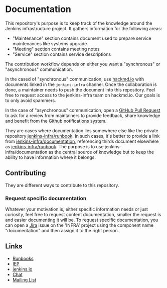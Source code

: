 # Documentation

This repository's purpose is to keep track of the knowledge around the Jenkins infrastructure project.
It gathers information for the following areas:

* "Maintenance" section contains document used to prepare service maintenances like systems upgrade.
* "Meeting" section contains meeting notes
* "Service" section contains service descriptions

The contribution workflow depends on either you want a "synchronous" or "asynchronous" communication.

In the cased of "synchronous" communication, use [hackmd.io](https://hackmd.io/team/jenkins-infra) with documents linked in the `jenkins-infra` channel. Once the collaboration is done, a maintainer needs to push the document into this repository.
Feel free to request access to the jenkins-infra team on hackmd.io. Our goals is to only avoid spammers.

In the case of "asynchronous" communication, open a [GitHub Pull Request](https://docs.github.com/en/github/collaborating-with-issues-and-pull-requests/about-pull-requests) to ask for a review
from maintainers to provide feedback, share knowledge and benefit from the Github notifications system.

They are cases where documentation lies somewhere else like the private repository [jenkins-infra/runbook](github.com/jenkins-infra/runbooks). In such cases, it's better to provide a link from [jenkins-infra/documentation](https://github.com/jenkins-infra/documentation), referencing thirds document elsewhere as [jenkins-infra/runbook](github.com/jenkins-infra/runbooks). The purpose is to use jenkins-infra/documentation as the central source of knowledge but to keep the ability to have information where it belongs.

## Contributing

They are different ways to contribute to this repository.

### Request specific documentation

Whatever your motivation is, either specific information needs or just curiosity, feel free to request content documentation, smaller the request is and easier documenting it will be.
To request specific documentation, you can open a [Jira](https://issues.jenkins.io) issue on the 'INFRA' project using the component name "documentation" and then assign it to the right person.

## Links

* [Runbooks](https://github.com/jenkins-infra/runbooks)
* [IEP](https://github.com/jenkins-infra/iep)
* [jenkins.io](https://www.jenkins.io/projects/infrastructure/)
* [Chat](https://www.jenkins.io/chat/#jenkins-infra)
* [Mailing List](https://groups.google.com/u/1/g/jenkins-infra)
